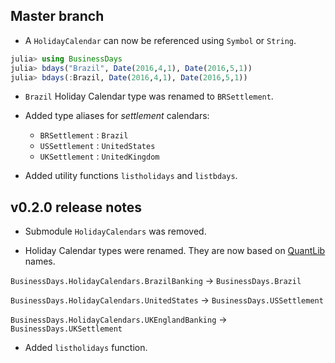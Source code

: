 
## Master branch

* A `HolidayCalendar` can now be referenced using `Symbol` or `String`.

```julia
julia> using BusinessDays
julia> bdays("Brazil", Date(2016,4,1), Date(2016,5,1))
julia> bdays(:Brazil, Date(2016,4,1), Date(2016,5,1))
```

* `Brazil` Holiday Calendar type was renamed to `BRSettlement`.

* Added type aliases for *settlement* calendars:

	* `BRSettlement` : `Brazil`
	* `USSettlement` : `UnitedStates`
	* `UKSettlement` : `UnitedKingdom`

* Added utility functions `listholidays` and `listbdays`.

## v0.2.0 release notes

* Submodule `HolidayCalendars` was removed.

* Holiday Calendar types were renamed. They are now based on [QuantLib](https://github.com/lballabio/QuantLib) names.

`BusinessDays.HolidayCalendars.BrazilBanking` → `BusinessDays.Brazil`

`BusinessDays.HolidayCalendars.UnitedStates` → `BusinessDays.USSettlement`

`BusinessDays.HolidayCalendars.UKEnglandBanking` → `BusinessDays.UKSettlement`

* Added `listholidays` function.
